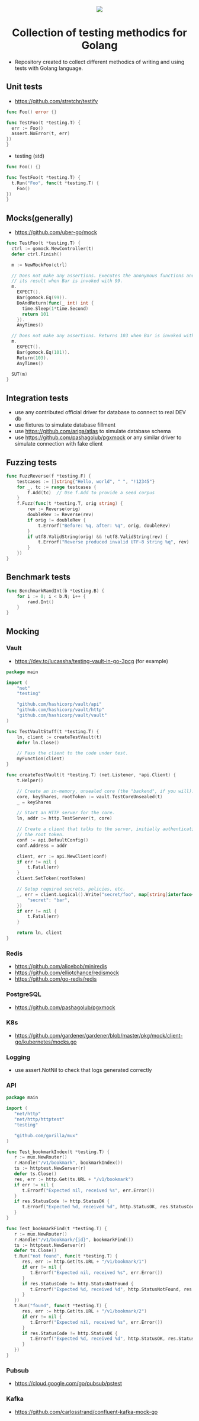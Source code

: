 <div align="center">
  <img src="https://github.com/gonnafaraway/go-testing/assets/35832930/814ef67c-288d-4245-ba57-3e290e337c52">
  <h1>Collection of testing methodics for Golang</h1>
</div>

* Repository created to collect different methodics of writing and using tests with Golang language.

## Unit tests
* https://github.com/stretchr/testify
```go
func Foo() error {}

func TestFoo(t *testing.T) {
  err := Foo()
  assert.NoError(t, err)
})
}
```
* testing (std)
```go
func Foo() {}

func TestFoo(t *testing.T) {
  t.Run("Foo", func(t *testing.T) {
    Foo()
})
}
```
## Mocks(generally)
* https://github.com/uber-go/mock
```go
func TestFoo(t *testing.T) {
  ctrl := gomock.NewController(t)
  defer ctrl.Finish()

  m := NewMockFoo(ctrl)

  // Does not make any assertions. Executes the anonymous functions and returns
  // its result when Bar is invoked with 99.
  m.
    EXPECT().
    Bar(gomock.Eq(99)).
    DoAndReturn(func(_ int) int {
      time.Sleep(1*time.Second)
      return 101
    }).
    AnyTimes()

  // Does not make any assertions. Returns 103 when Bar is invoked with 101.
  m.
    EXPECT().
    Bar(gomock.Eq(101)).
    Return(103).
    AnyTimes()

  SUT(m)
}
``` 

## Integration tests
* use any contributed official driver for database to connect to real DEV db
* use fixtures to simulate database fillment
* use https://github.com/ariga/atlas to simulate database schema
* use https://github.com/pashagolub/pgxmock or any similar driver to simulate connection with fake client

## Fuzzing tests
```go
func FuzzReverse(f *testing.F) {
    testcases := []string{"Hello, world", " ", "!12345"}
    for _, tc := range testcases {
        f.Add(tc)  // Use f.Add to provide a seed corpus
    }
    f.Fuzz(func(t *testing.T, orig string) {
        rev := Reverse(orig)
        doubleRev := Reverse(rev)
        if orig != doubleRev {
            t.Errorf("Before: %q, after: %q", orig, doubleRev)
        }
        if utf8.ValidString(orig) && !utf8.ValidString(rev) {
            t.Errorf("Reverse produced invalid UTF-8 string %q", rev)
        }
    })
}
```
## Benchmark tests
```go
func BenchmarkRandInt(b *testing.B) {
    for i := 0; i < b.N; i++ {
        rand.Int()
    }
}
```
## Mocking
### Vault
* https://dev.to/lucassha/testing-vault-in-go-3pcg (for example)
```go
package main

import (
    "net"
    "testing"

    "github.com/hashicorp/vault/api"
    "github.com/hashicorp/vault/http"
    "github.com/hashicorp/vault/vault"
)

func TestVaultStuff(t *testing.T) {
    ln, client := createTestVault(t)
    defer ln.Close()

    // Pass the client to the code under test.
    myFunction(client)
}

func createTestVault(t *testing.T) (net.Listener, *api.Client) {
    t.Helper()

    // Create an in-memory, unsealed core (the "backend", if you will).
    core, keyShares, rootToken := vault.TestCoreUnsealed(t)
    _ = keyShares

    // Start an HTTP server for the core.
    ln, addr := http.TestServer(t, core)

    // Create a client that talks to the server, initially authenticating with
    // the root token.
    conf := api.DefaultConfig()
    conf.Address = addr

    client, err := api.NewClient(conf)
    if err != nil {
        t.Fatal(err)
    }
    client.SetToken(rootToken)

    // Setup required secrets, policies, etc.
    _, err = client.Logical().Write("secret/foo", map[string]interface{}{
        "secret": "bar",
    })
    if err != nil {
        t.Fatal(err)
    }

    return ln, client
}
```
### Redis
* https://github.com/alicebob/miniredis
* https://github.com/elliotchance/redismock
* https://github.com/go-redis/redis
### PostgreSQL
* https://github.com/pashagolub/pgxmock
### K8s 
* https://github.com/gardener/gardener/blob/master/pkg/mock/client-go/kubernetes/mocks.go
### Logging
* use assert.NotNil to check that logs generated correctly
### API
```go
package main

import (
   "net/http"
   "net/http/httptest"
   "testing"

   "github.com/gorilla/mux"
)

func Test_bookmarkIndex(t *testing.T) {
   r := mux.NewRouter()
   r.Handle("/v1/bookmark", bookmarkIndex())
   ts := httptest.NewServer(r)
   defer ts.Close()
   res, err := http.Get(ts.URL + "/v1/bookmark")
   if err != nil {
      t.Errorf("Expected nil, received %s", err.Error())
   }
   if res.StatusCode != http.StatusOK {
      t.Errorf("Expected %d, received %d", http.StatusOK, res.StatusCode)
   }
}

func Test_bookmarkFind(t *testing.T) {
   r := mux.NewRouter()
   r.Handle("/v1/bookmark/{id}", bookmarkFind())
   ts := httptest.NewServer(r)
   defer ts.Close()
   t.Run("not found", func(t *testing.T) {
      res, err := http.Get(ts.URL + "/v1/bookmark/1")
      if err != nil {
         t.Errorf("Expected nil, received %s", err.Error())
      }
      if res.StatusCode != http.StatusNotFound {
         t.Errorf("Expected %d, received %d", http.StatusNotFound, res.StatusCode)
      }
   })
   t.Run("found", func(t *testing.T) {
      res, err := http.Get(ts.URL + "/v1/bookmark/2")
      if err != nil {
         t.Errorf("Expected nil, received %s", err.Error())
      }
      if res.StatusCode != http.StatusOK {
         t.Errorf("Expected %d, received %d", http.StatusOK, res.StatusCode)
      }
   })
}
```
### Pubsub
* https://cloud.google.com/go/pubsub/pstest
### Kafka
* https://github.com/carlosstrand/confluent-kafka-mock-go
